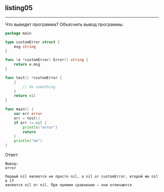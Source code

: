 ## listing05

---

Что выведет программа? Объяснить вывод программы.

```go
package main

type customError struct {
	msg string
}

func (e *customError) Error() string {
	return e.msg
}

func test() *customError {
	{
		// do something
	}
	return nil
}

func main() {
	var err error
	err = test()
	if err != nil {
		println("error")
		return
	}
	println("ok")
}
```
Ответ:
```text
Вывод:
error

Первый nil является не просто nil, а nil от customError, второй же nil в if
является nil от nil. При прямом сравнении – они отличаются
```